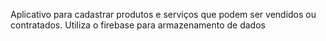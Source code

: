 Aplicativo para cadastrar produtos e serviços que podem ser vendidos ou contratados. Utiliza o firebase para armazenamento de dados
